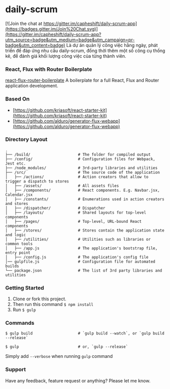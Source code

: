 # daily-scrum

[![Join the chat at https://gitter.im/capheshift/daily-scrum-app](https://badges.gitter.im/Join%20Chat.svg)](https://gitter.im/capheshift/daily-scrum-app?utm_source=badge&utm_medium=badge&utm_campaign=pr-badge&utm_content=badge)
Là dự án quản lý công việc hằng ngày, phát triển để đáp ứng nhu cầu daily-scrum, đồng thời thêm một số công cụ thống kê, để đánh giá khối lượng công việc của từng thành viên.

### React, Flux with Router Boilerplate

[react-flux-router-boilerplate](https://github.com/apzentral/react-flux-router-boilerplate)
A boilerplate for a full React, Flux and Router application development.

### Based On

- [https://github.com/kriasoft/react-starter-kit](https://github.com/kriasoft/react-starter-kit)
- [https://github.com/alduro/generator-flux-webapp](https://github.com/alduro/generator-flux-webapp)

### Directory Layout

```
.
├── /build/                     # The folder for compiled output
├── /config/                    # Configuration files for Webpack, Jest etc.
├── /node_modules/              # 3rd-party libraries and utilities
├── /src/                       # The source code of the application
│   ├── /actions/               # Action creators that allow to trigger a dispatch to stores
│   ├── /assets/                # All assets files
│   ├── /components/            # React components. E.g. Navbar.jsx, Calendar.jsx
│   ├── /constants/             # Enumerations used in action creators and stores
│   ├── /dispatcher/            # Dispatcher
│   ├── /layouts/               # Shared layouts for top-level components
│   ├── /pages/                 # Top-level, URL-bound React components
│   ├── /stores/                # Stores contain the application state and logic
│   ├── /utilities/             # Utilities such as libraries or common tools
│   ├── /app.js                 # The application's bootstrap file, entry point
│   ├── /config.js              # The application's config file
│── gulpfile.js                 # Configuration file for automated builds
└── package.json                # The list of 3rd party libraries and utilities
```

### Getting Started

1. Clone or fork this project.
2. Then run this command `$ npm install`
3. Run `$ gulp`

### Commands

```shell
$ gulp build                    # `gulp build --watch`, or `gulp build --release`
```

```shell
$ gulp                          # or, `gulp --release`
```

Simply add `--verbose` when running `gulp` command

### Support

Have any feedback, feature request or anything? Please let me know.
